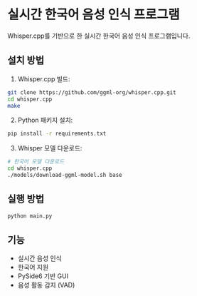 # 실시간 한국어 음성 인식 프로그램

Whisper.cpp를 기반으로 한 실시간 한국어 음성 인식 프로그램입니다.

## 설치 방법

1. Whisper.cpp 빌드:
```bash
git clone https://github.com/ggml-org/whisper.cpp.git
cd whisper.cpp
make
```

2. Python 패키지 설치:
```bash
pip install -r requirements.txt
```

3. Whisper 모델 다운로드:
```bash
# 한국어 모델 다운로드
cd whisper.cpp
./models/download-ggml-model.sh base
```

## 실행 방법

```bash
python main.py
```

## 기능

- 실시간 음성 인식
- 한국어 지원
- PySide6 기반 GUI
- 음성 활동 감지 (VAD) 